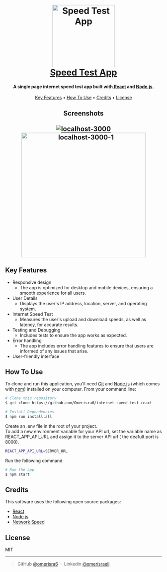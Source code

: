 
<h1 align="center">
  <br>
  <a href="https://omerisra6-speed-test.onrender.com"><img src="https://cdn-icons-png.flaticon.com/512/10321/10321953.png" alt="Speed Test App" width="200"></a>
  <br>
  <a href="https://omerisra6-speed-test.onrender.com">Speed Test App</a>
  <br>
</h1>

<h4 align="center">A single page internet speed test app built with<a href="https://react.dev/" target="_blank"> React</a> and <a href="https://nodejs.org/" target="_blank">Node.js</a>.</h4>
<p align="center"></p>
<p align="center">
  <a href="#key-features">Key Features</a> •
  <a href="#how-to-use">How To Use</a> •
  <a href="#credits">Credits</a> •
  <a href="#license">License</a>
</p>
<h2 align="center">
  Screenshots
  <br>
  <br>
  <a href="https://omerisra6-speed-test.onrender.com"><img src="https://i.ibb.co/BsVkXMK/localhost-3000.png" alt="localhost-3000" border="0"></a>
  <br>
  <a href="https://omerisra6-speed-test.onrender.com"><img src="https://i.postimg.cc/x1mTJ7ww/localhost-3000-1.png" alt="localhost-3000-1" border="0" height="400"></a>
</h2>


## Key Features

* Responsive design 
  - The app is optimized for desktop and mobile devices, ensuring a smooth experience for all users.
* User Details
  - Displays the user's IP address, location, server, and operating system.
* Internet Speed Test
  - Measures the user's upload and download speeds, as well as latency, for accurate results.
* Testing and Debugging
  - Includes tests to ensure the app works as expected.
* Error handling
  - The app includes error handling features to ensure that users are informed of any issues that arise.
* User-friendly interface

## How To Use

To clone and run this application, you'll need [Git](https://git-scm.com) and [Node.js](https://nodejs.org/en/download/) (which comes with [npm](http://npmjs.com)) installed on your computer. From your command line:

```bash
# Clone this repository
$ git clone https://github.com/Omerisra6/internet-speed-test-react

# Install Dependencies
$ npm run install:all
```

Create an .env file in the root of your project.
<br>
To add a new environment variable for your API url, set the variable name as REACT_APP_API_URL and assign it to the server API url ( the deafult port is 8000).
<br>
```bash
REACT_APP_API_URL=SERVER_URL
```
Run the following command:
```bash
# Run the app
$ npm start
```

## Credits

This software uses the following open source packages:

- [React](https://react.dev/)
- [Node.js](https://nodejs.org/)
- [Network Speed](https://www.npmjs.com/package/network-speed)


## License

MIT

---

> GitHub [@omerisra6](https://github.com/Omerisra6) &nbsp;&middot;&nbsp;
> Linkedin [@omerisraeli](https://www.linkedin.com/in/omer-israeli6/)


